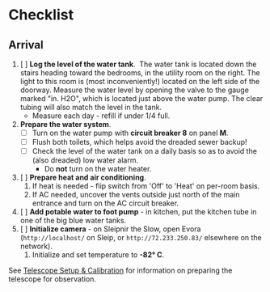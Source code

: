 # Checklist

## Arrival

 1. [ ] **Log the level of the water tank**.  The water tank is located down the stairs heading toward the bedrooms, in the utility room on the right. The light to this room is (most inconveniently!) located on the left side of the doorway. Measure the water level by opening the valve to the gauge marked "in. H2O", which is located just above the water pump. The clear tubing will also match the level in the tank. 
	- Measure each day - refill if under 1/4 full. 
2.  **Prepare the water system**.  
	- [ ] Turn on the water pump with **circuit breaker 8** on panel **M**. 
	- [ ] Flush both toilets, which helps avoid the dreaded sewer backup! 
	- [ ] Check the level of the water tank on a daily basis so as to avoid the (also dreaded) low water alarm. 
		- Do **not** turn on the water heater.
3. [ ] **Prepare heat and air conditioning**. 
	1. If heat is needed - flip switch from 'Off' to 'Heat' on per-room basis.
	2. If AC needed, uncover the vents outside just north of the main entrance and turn on the AC circuit breaker.
4. [ ] **Add potable water to foot pump** - in kitchen, put the kitchen tube in one of the big blue water tanks.
5. [ ] **Initialize camera** - on Sleipnir the Slow, open Evora (`http://localhost/` on Sleip, or `http://72.233.250.83/` elsewhere on the network). 
	1. Initialize and set temperature to **-82° C**. 

See [Telescope Setup & Calibration](telescope_setup.md) for information on preparing the telescope for observation.